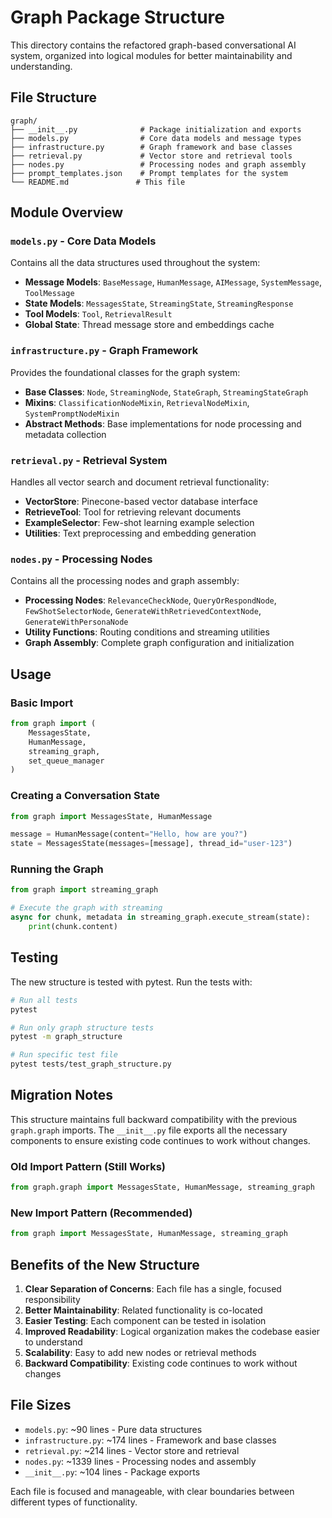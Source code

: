 # Graph Package Structure

This directory contains the refactored graph-based conversational AI system, organized into logical modules for better maintainability and understanding.

## File Structure

```
graph/
├── __init__.py              # Package initialization and exports
├── models.py                # Core data models and message types
├── infrastructure.py        # Graph framework and base classes
├── retrieval.py             # Vector store and retrieval tools
├── nodes.py                 # Processing nodes and graph assembly
├── prompt_templates.json    # Prompt templates for the system
└── README.md               # This file
```

## Module Overview

### `models.py` - Core Data Models
Contains all the data structures used throughout the system:
- **Message Models**: `BaseMessage`, `HumanMessage`, `AIMessage`, `SystemMessage`, `ToolMessage`
- **State Models**: `MessagesState`, `StreamingState`, `StreamingResponse`
- **Tool Models**: `Tool`, `RetrievalResult`
- **Global State**: Thread message store and embeddings cache

### `infrastructure.py` - Graph Framework
Provides the foundational classes for the graph system:
- **Base Classes**: `Node`, `StreamingNode`, `StateGraph`, `StreamingStateGraph`
- **Mixins**: `ClassificationNodeMixin`, `RetrievalNodeMixin`, `SystemPromptNodeMixin`
- **Abstract Methods**: Base implementations for node processing and metadata collection

### `retrieval.py` - Retrieval System
Handles all vector search and document retrieval functionality:
- **VectorStore**: Pinecone-based vector database interface
- **RetrieveTool**: Tool for retrieving relevant documents
- **ExampleSelector**: Few-shot learning example selection
- **Utilities**: Text preprocessing and embedding generation

### `nodes.py` - Processing Nodes
Contains all the processing nodes and graph assembly:
- **Processing Nodes**: `RelevanceCheckNode`, `QueryOrRespondNode`, `FewShotSelectorNode`, `GenerateWithRetrievedContextNode`, `GenerateWithPersonaNode`
- **Utility Functions**: Routing conditions and streaming utilities
- **Graph Assembly**: Complete graph configuration and initialization

## Usage

### Basic Import
```python
from graph import (
    MessagesState,
    HumanMessage,
    streaming_graph,
    set_queue_manager
)
```

### Creating a Conversation State
```python
from graph import MessagesState, HumanMessage

message = HumanMessage(content="Hello, how are you?")
state = MessagesState(messages=[message], thread_id="user-123")
```

### Running the Graph
```python
from graph import streaming_graph

# Execute the graph with streaming
async for chunk, metadata in streaming_graph.execute_stream(state):
    print(chunk.content)
```

## Testing

The new structure is tested with pytest. Run the tests with:

```bash
# Run all tests
pytest

# Run only graph structure tests
pytest -m graph_structure

# Run specific test file
pytest tests/test_graph_structure.py
```

## Migration Notes

This structure maintains full backward compatibility with the previous `graph.graph` imports. The `__init__.py` file exports all the necessary components to ensure existing code continues to work without changes.

### Old Import Pattern (Still Works)
```python
from graph.graph import MessagesState, HumanMessage, streaming_graph
```

### New Import Pattern (Recommended)
```python
from graph import MessagesState, HumanMessage, streaming_graph
```

## Benefits of the New Structure

1. **Clear Separation of Concerns**: Each file has a single, focused responsibility
2. **Better Maintainability**: Related functionality is co-located
3. **Easier Testing**: Each component can be tested in isolation
4. **Improved Readability**: Logical organization makes the codebase easier to understand
5. **Scalability**: Easy to add new nodes or retrieval methods
6. **Backward Compatibility**: Existing code continues to work without changes

## File Sizes

- `models.py`: ~90 lines - Pure data structures
- `infrastructure.py`: ~174 lines - Framework and base classes
- `retrieval.py`: ~214 lines - Vector store and retrieval
- `nodes.py`: ~1339 lines - Processing nodes and assembly
- `__init__.py`: ~104 lines - Package exports

Each file is focused and manageable, with clear boundaries between different types of functionality.
